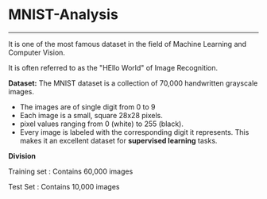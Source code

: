 # MNIST-Analysis

---------------

It is one of the most famous dataset in the field of Machine Learning and Computer Vision.

It is often referred to as the "HEllo World" of Image Recognition.

**Dataset:**
The MNIST dataset is a collection of 70,000 handwritten grayscale images.
* The images are of single digit from 0 to 9
* Each image is a small, square 28x28 pixels.
* pixel values ranging from 0 (white) to 255 (black).
* Every image is labeled with the corresponding digit it represents. This makes it an excellent dataset for **supervised learning** tasks.

**Division**

Training set : Contains 60,000 images

Test Set : Contains 10,000 images
